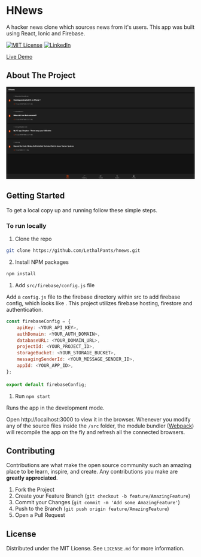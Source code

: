 # HNews

A hacker news clone which sources news from it's users. This app was built using React, Ionic and Firebase.

[![MIT License][license-shield]][license-url] [![LinkedIn][linkedin-shield]][linkedin-url]

[Live Demo](https://hnews-2a163.firebaseapp.com/)

## About The Project

![HNews Screen Shot][product-screenshot]

<!-- GETTING STARTED -->

## Getting Started

To get a local copy up and running follow these simple steps.

### To run locally

1. Clone the repo

```sh
git clone https://github.com/LethalPants/hnews.git
```

2. Install NPM packages

```sh
npm install
```

1. Add `src/firebase/config.js` file

Add a `config.js` file to the firebase directory within src to add firebase config, which looks like .
This project utilizes firebase hosting, firestore and authentication.

```js
const firebaseConfig = {
    apiKey: <YOUR_API_KEY>,
    authDomain: <YOUR_AUTH_DOMAIN>,
    databaseURL: <YOUR_DOMAIN_URL>,
    projectId: <YOUR_PROJECT_ID>,
    storageBucket: <YOUR_STORAGE_BUCKET>,
    messagingSenderId: <YOUR_MESSAGE_SENDER_ID>,
    appId: <YOUR_APP_ID>,
};

export default firebaseConfig;

```

1. Run `npm start`

Runs the app in the development mode.

Open http://localhost:3000 to view it in the browser. Whenever you modify any of the source files inside the `/src` folder,
the module bundler ([Webpack](http://webpack.github.io/)) will recompile the app on the fly and refresh all the connected browsers.

## Contributing

Contributions are what make the open source community such an amazing place to be learn, inspire, and create. Any contributions you make are **greatly appreciated**.

1. Fork the Project
2. Create your Feature Branch (`git checkout -b feature/AmazingFeature`)
3. Commit your Changes (`git commit -m 'Add some AmazingFeature'`)
4. Push to the Branch (`git push origin feature/AmazingFeature`)
5. Open a Pull Request

<!-- LICENSE -->

## License

Distributed under the MIT License. See `LICENSE.md` for more information.

[license-shield]: https://img.shields.io/github/license/othneildrew/Best-README-Template.svg?style=flat-square
[license-url]: https://github.com/LethalPants/hnews/blob/master/LICENSE.md
[linkedin-shield]: https://img.shields.io/badge/-LinkedIn-black.svg?style=flat-square&logo=linkedin&colorB=555
[linkedin-url]: https://www.linkedin.com/in/hatim-murtuza-669072175/
[product-screenshot]: https://github.com/LethalPants/hnews/blob/master/screenshot/hnews.png
